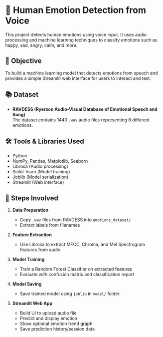# 🎤 Human Emotion Detection from Voice

This project detects human emotions using voice input. It uses audio processing and machine learning techniques to classify emotions such as happy, sad, angry, calm, and more.

## 📌 Objective

To build a machine learning model that detects emotions from speech and provides a simple Streamlit web interface for users to interact and test.

## 📚 Dataset

- **RAVDESS (Ryerson Audio-Visual Database of Emotional Speech and Song)**  
  The dataset contains 1440 `.wav` audio files representing 8 different emotions.

## 🛠️ Tools & Libraries Used

- Python
- NumPy, Pandas, Matplotlib, Seaborn
- Librosa (Audio processing)
- Scikit-learn (Model training)
- Joblib (Model serialization)
- Streamlit (Web interface)

## 🚀 Steps Involved

1. **Data Preparation**
   - Copy `.wav` files from RAVDESS into `emotions_dataset/`
   - Extract labels from filenames

2. **Feature Extraction**
   - Use Librosa to extract MFCC, Chroma, and Mel Spectrogram features from audio

3. **Model Training**
   - Train a Random Forest Classifier on extracted features
   - Evaluate with confusion matrix and classification report

4. **Model Saving**
   - Save trained model using `joblib` in `model/` folder

5. **Streamlit Web App**
   - Build UI to upload audio file
   - Predict and display emotion
   - Show optional emotion trend graph
   - Save prediction history/session data
